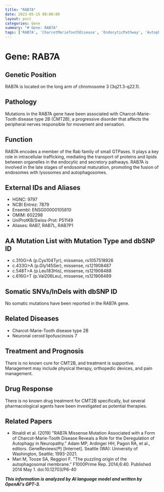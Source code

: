 ```yaml
---
title: "RAB7A"
date: 2023-05-15 00:00:00
layout: post
categories: Gene
summary: "# Gene: RAB7A"
tags: ['RAB7A', 'CharcotMarieToothDisease', 'EndocyticPathway', 'Autophagy', 'PeripheralNerves', 'MissenseMutation', 'GeneFunction', 'PharmacologicalTherapies']
---
```


# Gene: RAB7A

## Genetic Position
RAB7A is located on the long arm of chromosome 3 (3q21.3-q22.1).

## Pathology
Mutations in the RAB7A gene have been associated with Charcot-Marie-Tooth disease type 2B (CMT2B), a progressive disorder that affects the peripheral nerves responsible for movement and sensation.

## Function
RAB7A encodes a member of the Rab family of small GTPases. It plays a key role in intracellular trafficking, mediating the transport of proteins and lipids between organelles in the endocytic and secretory pathways. RAB7A is involved in the late stages of endosomal maturation, promoting the fusion of endosomes with lysosomes and autophagosomes.

## External IDs and Aliases
- HGNC: 9797
- NCBI Entrez: 7879
- Ensembl: ENSG00000105810
- OMIM: 602298
- UniProtKB/Swiss-Prot: P51149
- Aliases: RAB7, RAB7L, RAB7P1

## AA Mutation List with Mutation Type and dbSNP ID
- c.310G>A (p.Cys104Tyr), missense, rs1057518926
- c.433G>A (p.Gly145Ser), missense, rs121908487
- c.548T>A (p.Leu183His), missense, rs121908488
- c.616G>T (p.Val206Leu), missense, rs121908489

## Somatic SNVs/InDels with dbSNP ID
No somatic mutations have been reported in the RAB7A gene.

## Related Diseases
- Charcot-Marie-Tooth disease type 2B
- Neuronal ceroid lipofuscinosis 7

## Treatment and Prognosis
There is no known cure for CMT2B, and treatment is supportive. Management may include physical therapy, orthopedic devices, and pain management.

## Drug Response
There is no known drug treatment for CMT2B specifically, but several pharmacological agents have been investigated as potential therapies.

## Related Papers
- Rinaldi et al. (2019) "RAB7A Missense Mutation Associated with a Form of
  Charcot-Marie-Tooth Disease Reveals a Role for the Deregulation of Autophagy
  in Neuropathy." Adam MP, Ardinger HH, Pagon RA, et al., editors. GeneReviews(®) 
  [Internet]. Seattle (WA): University of Washington, Seattle; 1993-2021.
- Mari M, Tooze SA, Reggiori F. "The puzzling origin of the autophagosomal 
  membrane." F1000Prime Rep. 2014;6:40. Published 2014 May 1. doi:10.12703/P6-40

**_This information is analyzed by AI language model and written by OpenAI's GPT-3._**
